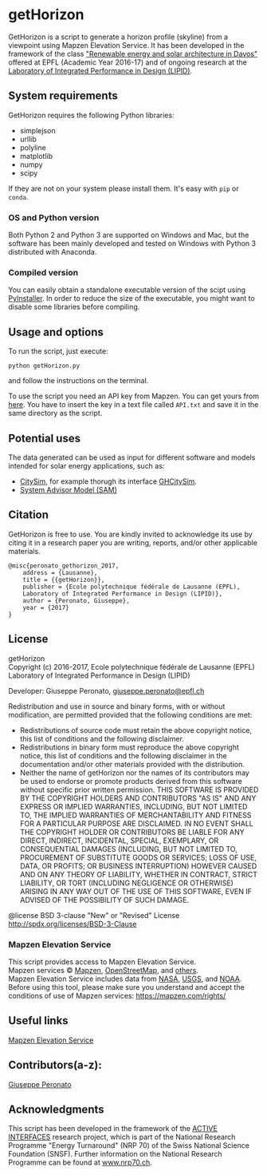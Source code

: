 getHorizon
========================================
GetHorizon is a script to generate a horizon profile (skyline) from a viewpoint using Mapzen Elevation Service.
It has been developed in the framework of the class ["Renewable energy and solar architecture in Davos"](http://edu.epfl.ch/coursebook/fr/renewable-energy-and-solar-architecture-in-davos-PENS-210) offered at EPFL (Academic Year 2016-17) and of ongoing research at the [Laboratory of Integrated Performance in Design (LIPID)](http://lipid.epfl.ch/research/energy).

System requirements
---------------------
GetHorizon requires the following Python libraries:
- simplejson
- urllib
- polyline
- matplotlib
- numpy
- scipy

If they are not on your system please install them. It's easy with `pip` or `conda`.

### OS and Python version
  
Both Python 2 and Python 3 are supported on Windows and Mac, but the software has been mainly developed and tested on Windows with Python 3 distributed with Anaconda.

### Compiled version
  
You can easily obtain a standalone executable version of the scipt using [PyInstaller](http://www.pyinstaller.org/). In order to reduce the size of the executable, you might want to disable some libraries before compiling.

Usage and options
---------------------
To run the script, just execute:

```
python getHorizon.py
```
and follow the instructions on the terminal.

To use the script you need an API key from Mapzen. You can get yours from [here](https://mapzen.com/developers/sign_in). You have to insert the key in a text file called `API.txt` and save it in the same directory as the script.


Potential uses
---------------------

The data generated can be used as  input for different software and models intended for solar energy applications, such as:
- [CitySim](http://citysim.epfl.ch), for example thorugh its interface [GHCitySim](https://github.com/gperonato/GHCitySim).
- [System Advisor Model (SAM)](https://sam.nrel.gov/)


Citation
---------------------
GetHorizon is free to use. You are kindly invited to acknowledge its use by citing it in a research paper you are writing, reports, and/or other applicable materials.
   
	@misc{peronato_gethorizon_2017,
		address = {Lausanne},
		title = {{getHorizon}},
		publisher = {Ecole polytechnique fédérale de Lausanne (EPFL),
		Laboratory of Integrated Performance in Design (LIPID)},
		author = {Peronato, Giuseppe},
		year = {2017}
	}


License
---------------------
getHorizon  
Copyright (c) 2016-2017, Ecole polytechnique fédérale de Lausanne (EPFL)     
Laboratory of Integrated Performance in Design (LIPID)  

Developer: Giuseppe Peronato, giuseppe.peronato@epfl.ch


Redistribution and use in source and binary forms, with or without
modification, are permitted provided that the following conditions are met:
* Redistributions of source code must retain the above copyright notice, this
  list of conditions and the following disclaimer.
* Redistributions in binary form must reproduce the above copyright notice,
  this list of conditions and the following disclaimer in the documentation
  and/or other materials provided with the distribution.
* Neither the name of getHorizon nor the names of its
  contributors may be used to endorse or promote products derived from
  this software without specific prior written permission.
THIS SOFTWARE IS PROVIDED BY THE COPYRIGHT HOLDERS AND CONTRIBUTORS "AS IS"
AND ANY EXPRESS OR IMPLIED WARRANTIES, INCLUDING, BUT NOT LIMITED TO, THE
IMPLIED WARRANTIES OF MERCHANTABILITY AND FITNESS FOR A PARTICULAR PURPOSE ARE
DISCLAIMED. IN NO EVENT SHALL THE COPYRIGHT HOLDER OR CONTRIBUTORS BE LIABLE
FOR ANY DIRECT, INDIRECT, INCIDENTAL, SPECIAL, EXEMPLARY, OR CONSEQUENTIAL
DAMAGES (INCLUDING, BUT NOT LIMITED TO, PROCUREMENT OF SUBSTITUTE GOODS OR
SERVICES; LOSS OF USE, DATA, OR PROFITS; OR BUSINESS INTERRUPTION) HOWEVER
CAUSED AND ON ANY THEORY OF LIABILITY, WHETHER IN CONTRACT, STRICT LIABILITY,
OR TORT (INCLUDING NEGLIGENCE OR OTHERWISE) ARISING IN ANY WAY OUT OF THE USE
OF THIS SOFTWARE, EVEN IF ADVISED OF THE POSSIBILITY OF SUCH DAMAGE.
 
@license BSD 3-clause "New" or "Revised" License <http://spdx.org/licenses/BSD-3-Clause>


### Mapzen Elevation Service
This script provides access to Mapzen Elevation Service.   
Mapzen services © [Mapzen](https://mapzen.com/), [OpenStreetMap](https://www.openstreetmap.org/copyright), and [others](https://mapzen.com/rights/#services-and-data-sources).   
Mapzen Elevation Service includes data from [NASA](https://www2.jpl.nasa.gov/srtm/), [USGS](https://topotools.cr.usgs.gov/gmted_viewer/), and [NOAA](https://www.ngdc.noaa.gov/mgg/global/global.html).   
Before using this tool, please make sure you understand and accept the conditions of use of Mapzen services:
https://mapzen.com/rights/


Useful links
---------------------
[Mapzen Elevation Service](https://mapzen.com/documentation/elevation/elevation-service/)


Contributors(a-z):
---------------------
[Giuseppe Peronato](https://github.com/gperonato)


Acknowledgments
---------------------
This script has been developed in the framework of the [ACTIVE INTERFACES](http://www.activeinterfaces.ch) research project, which is part of the National Research Programme "Energy Turnaround" (NRP 70) of the Swiss National Science Foundation (SNSF). Further information on the National Research Programme can be found at www.nrp70.ch.
